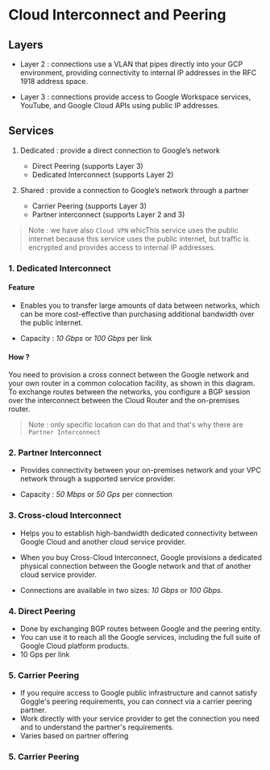 # Cloud Interconnect and Peering

## Layers

- Layer 2 : connections use a VLAN that pipes directly into your GCP environment, providing connectivity to internal IP addresses in the RFC 1918 address space.

- Layer 3 : connections provide access to Google Workspace services, YouTube, and Google Cloud APIs using public IP addresses.

## Services

1. Dedicated : provide a direct connection to Google’s network
    - Direct Peering (supports Layer 3) 
    - Dedicated Interconnect (supports Layer 2)

2. Shared : provide a connection to Google’s network through a partner
    - Carrier Peering (supports Layer 3)
    - Partner interconnect (supports Layer 2 and 3)

> Note : we have also `Cloud VPN` whicThis service uses the public internet because this service uses the public internet, but traffic is encrypted and provides access to internal IP addresses.

### 1. Dedicated Interconnect

#### Feature
- Enables you to transfer large amounts of data between networks, which can be more cost-effective than purchasing additional bandwidth over the public internet.

- Capacity : *10 Gbps* or *100 Gbps* per link


#### How ?

You need to provision a cross connect between the Google network and your own router in a common colocation facility, as shown in this diagram. To exchange routes between the networks, you configure a BGP session over the interconnect between the Cloud Router and the on-premises router.

> Note : only specific location can do that and that's why there are `Partner Interconnect`

### 2. Partner Interconnect

- Provides connectivity between your on-premises network and your VPC network through a supported service provider.

- Capacity : *50 Mbps* or *50 Gps* per connection

### 3. Cross-cloud Interconnect

- Helps you to establish high-bandwidth dedicated connectivity between Google Cloud and another cloud service provider.

- When you buy Cross-Cloud Interconnect, Google provisions a dedicated physical connection between the Google network and that of another cloud service provider.

- Connections are available in two sizes: *10 Gbps* or *100 Gbps*.

### 4. Direct Peering

- Done by exchanging BGP routes between Google and the peering entity.
- You can use it to reach all the Google services, including the full suite of Google Cloud platform products.
- 10 Gps per link

### 5. Carrier Peering

- If you require access to Google public infrastructure and cannot satisfy Goggle's peering requirements, you can connect via a carrier peering partner.
- Work directly with your service provider to get the connection you need and to understand the partner's requirements.
- Varies based on partner offering

### 5. Carrier Peering